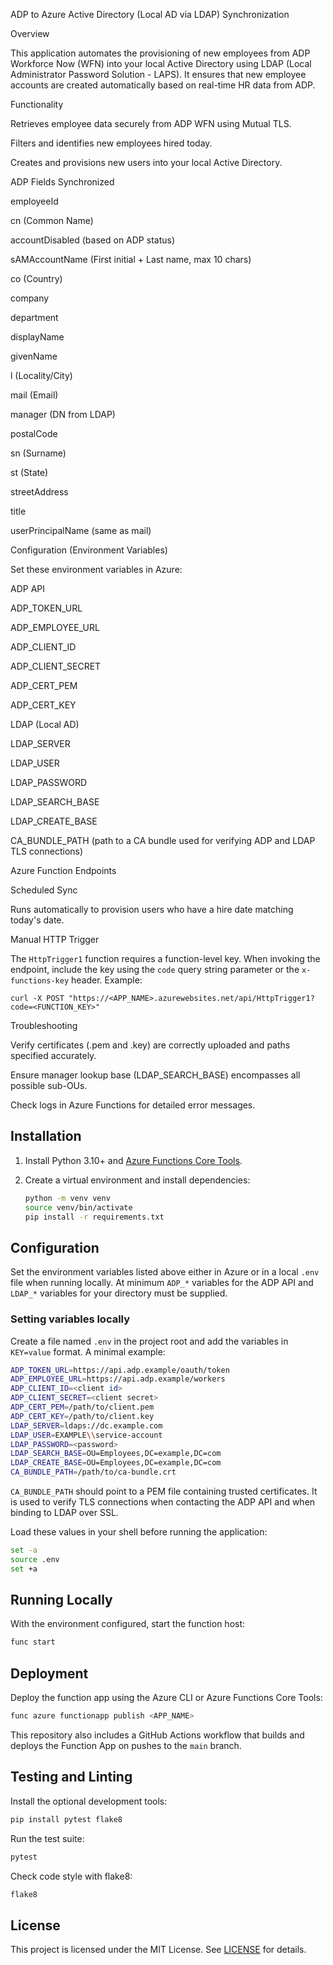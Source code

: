 ADP to Azure Active Directory (Local AD via LDAP) Synchronization

Overview

This application automates the provisioning of new employees from ADP Workforce Now (WFN) into your local Active Directory using LDAP (Local Administrator Password Solution - LAPS). It ensures that new employee accounts are created automatically based on real-time HR data from ADP.

Functionality

Retrieves employee data securely from ADP WFN using Mutual TLS.

Filters and identifies new employees hired today.

Creates and provisions new users into your local Active Directory.

ADP Fields Synchronized

employeeId

cn (Common Name)

accountDisabled (based on ADP status)

sAMAccountName (First initial + Last name, max 10 chars)

co (Country)

company

department

displayName

givenName

l (Locality/City)

mail (Email)

manager (DN from LDAP)

postalCode

sn (Surname)

st (State)

streetAddress

title

userPrincipalName (same as mail)

Configuration (Environment Variables)

Set these environment variables in Azure:

ADP API

ADP_TOKEN_URL

ADP_EMPLOYEE_URL

ADP_CLIENT_ID

ADP_CLIENT_SECRET

ADP_CERT_PEM

ADP_CERT_KEY

LDAP (Local AD)

LDAP_SERVER

LDAP_USER

LDAP_PASSWORD

LDAP_SEARCH_BASE

LDAP_CREATE_BASE

CA_BUNDLE_PATH (path to a CA bundle used for verifying ADP and LDAP TLS connections)

Azure Function Endpoints

Scheduled Sync

Runs automatically to provision users who have a hire date matching today's date.

Manual HTTP Trigger

The `HttpTrigger1` function requires a function-level key. When invoking the
endpoint, include the key using the `code` query string parameter or the
`x-functions-key` header. Example:

```
curl -X POST "https://<APP_NAME>.azurewebsites.net/api/HttpTrigger1?code=<FUNCTION_KEY>"
```

Troubleshooting

Verify certificates (.pem and .key) are correctly uploaded and paths specified accurately.

Ensure manager lookup base (LDAP_SEARCH_BASE) encompasses all possible sub-OUs.

Check logs in Azure Functions for detailed error messages.

Installation
------------

1. Install Python 3.10+ and [Azure Functions Core Tools](https://learn.microsoft.com/azure/azure-functions/functions-run-local).
2. Create a virtual environment and install dependencies:

   ```bash
   python -m venv venv
   source venv/bin/activate
   pip install -r requirements.txt
   ```

Configuration
-------------

Set the environment variables listed above either in Azure or in a local `.env` file when running locally. At minimum `ADP_*` variables for the ADP API and `LDAP_*` variables for your directory must be supplied.

### Setting variables locally

Create a file named `.env` in the project root and add the variables in `KEY=value` format. A minimal example:

```bash
ADP_TOKEN_URL=https://api.adp.example/oauth/token
ADP_EMPLOYEE_URL=https://api.adp.example/workers
ADP_CLIENT_ID=<client id>
ADP_CLIENT_SECRET=<client secret>
ADP_CERT_PEM=/path/to/client.pem
ADP_CERT_KEY=/path/to/client.key
LDAP_SERVER=ldaps://dc.example.com
LDAP_USER=EXAMPLE\\service-account
LDAP_PASSWORD=<password>
LDAP_SEARCH_BASE=OU=Employees,DC=example,DC=com
LDAP_CREATE_BASE=OU=Employees,DC=example,DC=com
CA_BUNDLE_PATH=/path/to/ca-bundle.crt
```

`CA_BUNDLE_PATH` should point to a PEM file containing trusted certificates.
It is used to verify TLS connections when contacting the ADP API and when
binding to LDAP over SSL.

Load these values in your shell before running the application:

```bash
set -a
source .env
set +a
```

Running Locally
---------------

With the environment configured, start the function host:

```bash
func start
```

Deployment
----------

Deploy the function app using the Azure CLI or Azure Functions Core Tools:

```bash
func azure functionapp publish <APP_NAME>
```

This repository also includes a GitHub Actions workflow that builds and deploys the Function App on pushes to the `main` branch.


Testing and Linting
-------------------

Install the optional development tools:

```bash
pip install pytest flake8
```

Run the test suite:

```bash
pytest
```

Check code style with flake8:

```bash
flake8
```

License
-------

This project is licensed under the MIT License. See [LICENSE](LICENSE) for details.
